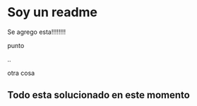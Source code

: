 # Soy un readme

Se agrego esta!!!!!!!!

punto

..

otra cosa

## Todo esta solucionado en este momento